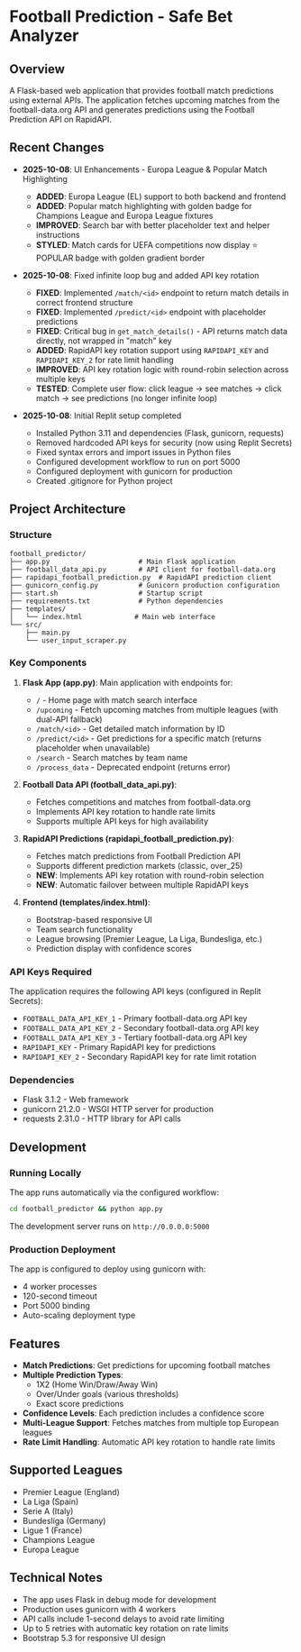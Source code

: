 # Football Prediction - Safe Bet Analyzer

## Overview
A Flask-based web application that provides football match predictions using external APIs. The application fetches upcoming matches from the football-data.org API and generates predictions using the Football Prediction API on RapidAPI.

## Recent Changes
- **2025-10-08**: UI Enhancements - Europa League & Popular Match Highlighting
  - **ADDED**: Europa League (EL) support to both backend and frontend
  - **ADDED**: Popular match highlighting with golden badge for Champions League and Europa League fixtures
  - **IMPROVED**: Search bar with better placeholder text and helper instructions
  - **STYLED**: Match cards for UEFA competitions now display ⭐ POPULAR badge with golden gradient border

- **2025-10-08**: Fixed infinite loop bug and added API key rotation
  - **FIXED**: Implemented `/match/<id>` endpoint to return match details in correct frontend structure
  - **FIXED**: Implemented `/predict/<id>` endpoint with placeholder predictions
  - **FIXED**: Critical bug in `get_match_details()` - API returns match data directly, not wrapped in "match" key
  - **ADDED**: RapidAPI key rotation support using `RAPIDAPI_KEY` and `RAPIDAPI_KEY_2` for rate limit handling
  - **IMPROVED**: API key rotation logic with round-robin selection across multiple keys
  - **TESTED**: Complete user flow: click league → see matches → click match → see predictions (no longer infinite loop)

- **2025-10-08**: Initial Replit setup completed
  - Installed Python 3.11 and dependencies (Flask, gunicorn, requests)
  - Removed hardcoded API keys for security (now using Replit Secrets)
  - Fixed syntax errors and import issues in Python files
  - Configured development workflow to run on port 5000
  - Configured deployment with gunicorn for production
  - Created .gitignore for Python project

## Project Architecture

### Structure
```
football_predictor/
├── app.py                      # Main Flask application
├── football_data_api.py        # API client for football-data.org
├── rapidapi_football_prediction.py  # RapidAPI prediction client
├── gunicorn_config.py          # Gunicorn production configuration
├── start.sh                    # Startup script
├── requirements.txt            # Python dependencies
├── templates/
│   └── index.html             # Main web interface
└── src/
    ├── main.py
    └── user_input_scraper.py
```

### Key Components
1. **Flask App (app.py)**: Main application with endpoints for:
   - `/` - Home page with match search interface
   - `/upcoming` - Fetch upcoming matches from multiple leagues (with dual-API fallback)
   - `/match/<id>` - Get detailed match information by ID
   - `/predict/<id>` - Get predictions for a specific match (returns placeholder when unavailable)
   - `/search` - Search matches by team name
   - `/process_data` - Deprecated endpoint (returns error)

2. **Football Data API (football_data_api.py)**: 
   - Fetches competitions and matches from football-data.org
   - Implements API key rotation to handle rate limits
   - Supports multiple API keys for high availability

3. **RapidAPI Predictions (rapidapi_football_prediction.py)**:
   - Fetches match predictions from Football Prediction API
   - Supports different prediction markets (classic, over_25)
   - **NEW**: Implements API key rotation with round-robin selection
   - **NEW**: Automatic failover between multiple RapidAPI keys

4. **Frontend (templates/index.html)**:
   - Bootstrap-based responsive UI
   - Team search functionality
   - League browsing (Premier League, La Liga, Bundesliga, etc.)
   - Prediction display with confidence scores

### API Keys Required
The application requires the following API keys (configured in Replit Secrets):
- `FOOTBALL_DATA_API_KEY_1` - Primary football-data.org API key
- `FOOTBALL_DATA_API_KEY_2` - Secondary football-data.org API key
- `FOOTBALL_DATA_API_KEY_3` - Tertiary football-data.org API key
- `RAPIDAPI_KEY` - Primary RapidAPI key for predictions
- `RAPIDAPI_KEY_2` - Secondary RapidAPI key for rate limit rotation

### Dependencies
- Flask 3.1.2 - Web framework
- gunicorn 21.2.0 - WSGI HTTP server for production
- requests 2.31.0 - HTTP library for API calls

## Development

### Running Locally
The app runs automatically via the configured workflow:
```bash
cd football_predictor && python app.py
```
The development server runs on `http://0.0.0.0:5000`

### Production Deployment
The app is configured to deploy using gunicorn with:
- 4 worker processes
- 120-second timeout
- Port 5000 binding
- Auto-scaling deployment type

## Features
- **Match Predictions**: Get predictions for upcoming football matches
- **Multiple Prediction Types**:
  - 1X2 (Home Win/Draw/Away Win)
  - Over/Under goals (various thresholds)
  - Exact score predictions
- **Confidence Levels**: Each prediction includes a confidence score
- **Multi-League Support**: Fetches matches from multiple top European leagues
- **Rate Limit Handling**: Automatic API key rotation to handle rate limits

## Supported Leagues
- Premier League (England)
- La Liga (Spain)
- Serie A (Italy)
- Bundesliga (Germany)
- Ligue 1 (France)
- Champions League
- Europa League

## Technical Notes
- The app uses Flask in debug mode for development
- Production uses gunicorn with 4 workers
- API calls include 1-second delays to avoid rate limiting
- Up to 5 retries with automatic key rotation on rate limits
- Bootstrap 5.3 for responsive UI design
